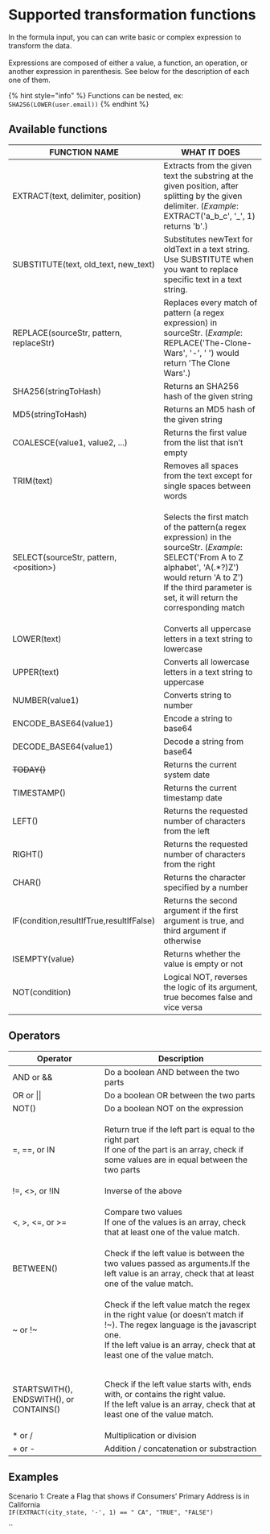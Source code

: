 # Supported transformation functions

In the formula input, you can can write basic or complex expression to transform the data.\
\
Expressions are composed of either a value, a function, an operation, or another expression in parenthesis. See below for the description of each one of them.

{% hint style="info" %}
Functions can be nested, ex: `SHA256(LOWER(user.email))`
{% endhint %}

## Available functions

| FUNCTION NAME                            | WHAT IT DOES                                                                                                                                                                                                                                      |
| ---------------------------------------- | ------------------------------------------------------------------------------------------------------------------------------------------------------------------------------------------------------------------------------------------------- |
| EXTRACT(text, delimiter, position)       | Extracts from the given text the substring at the given position, after splitting by the given delimiter. (_Example_: EXTRACT('a\_b\_c', '\_', 1) returns 'b'.)                                                                                   |
| SUBSTITUTE(text, old\_text, new\_text)   | Substitutes newText for oldText in a text string. Use SUBSTITUTE when you want to replace specific text in a text string.                                                                                                                         |
| REPLACE(sourceStr, pattern, replaceStr)  | Replaces every match of pattern (a regex expression) in sourceStr. (_Example_: REPLACE('The-Clone-Wars', '-', ' ') would return 'The Clone Wars'.)                                                                                                |
| SHA256(stringToHash)                     | Returns an SHA256 hash of the given string                                                                                                                                                                                                        |
| MD5(stringToHash)                        | Returns an MD5 hash of the given string                                                                                                                                                                                                           |
| COALESCE(value1, value2, ...)            | Returns the first value from the list that isn’t empty                                                                                                                                                                                            |
| TRIM(text)                               | Removes all spaces from the text except for single spaces between words                                                                                                                                                                           |
| SELECT(sourceStr, pattern, \<position>)  | <p>Selects the first match of the pattern(a regex expression) in the sourceStr. (<em>Example</em>: SELECT('From A to Z alphabet', 'A(.*?)Z') would return 'A to Z')<br>If the third parameter is set, it will return the corresponding match </p> |
| LOWER(text)                              | Converts all uppercase letters in a text string to lowercase                                                                                                                                                                                      |
| UPPER(text)                              | Converts all lowercase letters in a text string to uppercase                                                                                                                                                                                      |
| NUMBER(value1)                           | Converts string to number                                                                                                                                                                                                                         |
| ENCODE\_BASE64(value1)                   | Encode a string to base64                                                                                                                                                                                                                         |
| DECODE\_BASE64(value1)                   | Decode a string from base64                                                                                                                                                                                                                       |
| ~~TODAY()~~                              | Returns the current system date                                                                                                                                                                                                                   |
| TIMESTAMP()                              | Returns the current timestamp date                                                                                                                                                                                                                |
| LEFT()                                   | Returns the requested number of characters from the left                                                                                                                                                                                          |
| RIGHT()                                  | Returns the requested number of characters from the right                                                                                                                                                                                         |
| CHAR()                                   | Returns the character specified by a number                                                                                                                                                                                                       |
| IF(condition,resultIfTrue,resultIfFalse) | Returns the second argument if the first argument is true, and third argument if otherwise                                                                                                                                                        |
| ISEMPTY(value)                           | Returns whether the value is empty or not                                                                                                                                                                                                         |
| NOT(condition)                           | Logical NOT, reverses the logic of its argument, true becomes false and vice versa                                                                                                                                                                |

## Operators

| **Operator**                            | **Description**                                                                                                                                                                                                     |
| --------------------------------------- | ------------------------------------------------------------------------------------------------------------------------------------------------------------------------------------------------------------------- |
| AND or &&                               | Do a boolean AND between the two parts                                                                                                                                                                              |
| OR or \|\|                              | Do a boolean OR between the two parts                                                                                                                                                                               |
| NOT()                                   | Do a boolean NOT on the expression                                                                                                                                                                                  |
| =, ==, or IN                            | <p>Return true if the left part is equal to the right part<br>If one of the part is an array, check if some values are in equal between the two parts</p>                                                           |
| !=, <>, or !IN                          | Inverse of the above                                                                                                                                                                                                |
| <, >, <=, or >=                         | <p>Compare two values<br>If one of the values is an array, check that at least one of the value match.</p>                                                                                                          |
| BETWEEN()                               | Check if the left value is between the two values passed as arguments.If the left value is an array, check that at least one of the value match.                                                                    |
| \~ or !\~                               | <p>Check if the left value match the regex in the right value (or doesn’t match if !~). The regex language is the javascript one.<br>If the left value is an array, check that at least one of the value match.</p> |
| STARTSWITH(), ENDSWITH(), or CONTAINS() | <p>Check if the left value starts with, ends with, or contains the right value.<br>If the left value is an array, check that at least one of the value match.</p>                                                   |
| \* or /                                 | Multiplication or division                                                                                                                                                                                          |
| + or -                                  | Addition / concatenation or substraction                                                                                                                                                                            |

## Examples

Scenario 1: Create a Flag that shows if Consumers’ Primary Address is in California\
`IF(EXTRACT(city_state, '-', 1) == " CA", "TRUE", "FALSE")`

``
